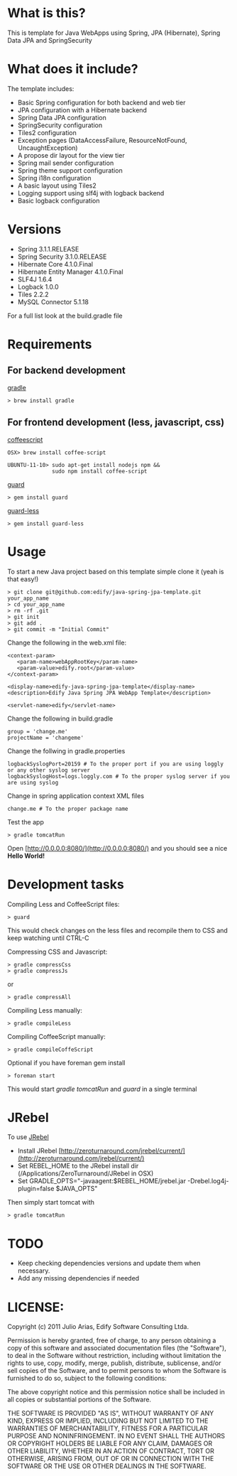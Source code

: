 # What is this?

This is template for Java WebApps using Spring, JPA (Hibernate), Spring Data JPA and SpringSecurity

# What does it include?

The template includes:

* Basic Spring configuration for both backend and web tier
* JPA configuration with a Hibernate backend
* Spring Data JPA configuration
* SpringSecurity configuration
* Tiles2 configuration
* Exception pages (DataAccessFailure, ResourceNotFound, UncaughtException)
* A propose dir layout for the view tier
* Spring mail sender configuration
* Spring theme support configuration
* Spring i18n configuration
* A basic layout using Tiles2
* Logging support using slf4j with logback backend
* Basic logback configuration

# Versions

* Spring                   3.1.1.RELEASE
* Spring Security          3.1.0.RELEASE
* Hibernate Core           4.1.0.Final
* Hibernate Entity Manager 4.1.0.Final
* SLF4J                    1.6.4
* Logback                  1.0.0
* Tiles                    2.2.2   
* MySQL Connector          5.1.18

For a full list look at the build.gradle file

# Requirements

## For backend development

[gradle](http://www.gradle.org/)

    > brew install gradle

## For frontend development (less, javascript, css)

[coffeescript](http://coffeescript.org/)

    OSX> brew install coffee-script

    UBUNTU-11-10> sudo apt-get install nodejs npm &&
                  sudo npm install coffee-script

[guard](https://github.com/guard/guard)

    > gem install guard

[guard-less](https://github.com/guard/guard-less)

    > gem install guard-less

# Usage

To start a new Java project based on this template simple clone it (yeah is that easy!)

    > git clone git@github.com:edify/java-spring-jpa-template.git your_app_name
    > cd your_app_name
    > rm -rf .git
    > git init
    > git add .
    > git commit -m "Initial Commit"

Change the following in the web.xml file:

    <context-param>
       <param-name>webAppRootKey</param-name>
       <param-value>edify.root</param-value>
    </context-param>

    <display-name>edify-java-spring-jpa-template</display-name>
    <description>Edify Java Spring JPA WebApp Template</description>

    <servlet-name>edify</servlet-name>

Change the following in build.gradle

    group = 'change.me'
    projectName = 'changeme'

Change the follwing in gradle.properties

    logbackSyslogPort=20159 # To the proper port if you are using loggly or any other syslog server
    logbackSyslogHost=logs.loggly.com # To the proper syslog server if you are using syslog
    
Change in spring application context XML files

    change.me # To the proper package name

Test the app

    > gradle tomcatRun

Open [http://0.0.0.0:8080/](http://0.0.0.0:8080/) and you should see a nice **Hello World!**

# Development tasks

Compiling Less and CoffeeScript files:

    > guard

This would check changes on the less files and recompile them to CSS and keep watching until CTRL-C

Compressing CSS and Javascript:

    > gradle compressCss
    > gradle compressJs

or

    > gradle compressAll

Compiling Less manually:

    > gradle compileLess

Compiling CoffeeScript manually:

    > gradle compileCoffeScript

Optional if you have foreman gem install

    > foreman start

This would start _gradle tomcatRun_ and _guard_ in a single terminal

# JRebel

To use [JRebel](http://zeroturnaround.com/jrebel/)

* Install JRebel [http://zeroturnaround.com/jrebel/current/](http://zeroturnaround.com/jrebel/current/)
* Set REBEL_HOME to the JRebel install dir (/Applications/ZeroTurnaround/JRebel in OSX)
* Set GRADLE_OPTS="-javaagent:$REBEL_HOME/jrebel.jar -Drebel.log4j-plugin=false $JAVA_OPTS"

Then simply start tomcat with

    > gradle tomcatRun

# TODO

* Keep checking dependencies versions and update them when necessary.
* Add any missing dependencies if needed

# LICENSE:

Copyright (c) 2011 Julio Arias, Edify Software Consulting Ltda.

Permission is hereby granted, free of charge, to any person
obtaining a copy of this software and associated documentation
files (the "Software"), to deal in the Software without
restriction, including without limitation the rights to use,
copy, modify, merge, publish, distribute, sublicense, and/or sell
copies of the Software, and to permit persons to whom the
Software is furnished to do so, subject to the following
conditions:

The above copyright notice and this permission notice shall be
included in all copies or substantial portions of the Software.

THE SOFTWARE IS PROVIDED "AS IS", WITHOUT WARRANTY OF ANY KIND,
EXPRESS OR IMPLIED, INCLUDING BUT NOT LIMITED TO THE WARRANTIES
OF MERCHANTABILITY, FITNESS FOR A PARTICULAR PURPOSE AND
NONINFRINGEMENT. IN NO EVENT SHALL THE AUTHORS OR COPYRIGHT
HOLDERS BE LIABLE FOR ANY CLAIM, DAMAGES OR OTHER LIABILITY,
WHETHER IN AN ACTION OF CONTRACT, TORT OR OTHERWISE, ARISING
FROM, OUT OF OR IN CONNECTION WITH THE SOFTWARE OR THE USE OR
OTHER DEALINGS IN THE SOFTWARE.
